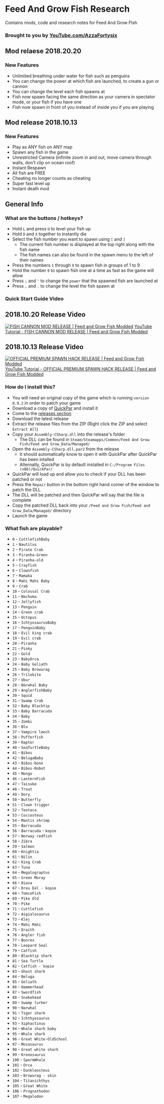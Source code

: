 # Feed And Grow Fish Research
Contains mods, code and research notes for Feed And Grow FIsh

### Brought to you by [YouTube.com/AzzaFortysix](https://youtube.com/AzzaFortysix)

## Mod relaese 2018.20.20

### New Features
 - Unlimited breathing under water for fish such as penguins
 - You can change the power at which fish are launched, to create a gun or cannon
 - You can change the level each fish spawns at
 - Fish now spawn facing the same direction as your camera in spectator mode, or your fish if you have one
 - Fish now spawn in front of you instead of inside you if you are playing

## Mod release 2018.10.13

### New Features
 - Play as ANY fish on ANY map
 - Spawn any fish in the game
 - Unrestricted Camera (infinite zoom in and out, move camera through walls, don't clip on ocean roof)
 - Instant Respawn
 - All fish are FREE
 - Cheating no longer counts as cheating
 - Super fast level up
 - Instant death mod

## General Info

### What are the buttons / hotkeys?
 - Hold `L` and press `U` to level your fish up
 - Hold `D` and `X` together to instantly die
 - Select the fish number you want to spawn using `[` and `]`
   - The current fish number is displayed at the top right along with the fish name
   - The fish names can also be found in the spawn menu to the left of their names
 - Press the numbers `1` through `9` to spawn fish in groups of 1 to 9
 - Hold the number `0` to spawn fish one at a time as fast as the game will allow
 - Press `;` and `'` to change the `power` that the spawned fish are launched at
 - Press `,` and `.` to change the level the fish spawn at

### Quick Start Guide Video

## 2018.10.20 Release Video

[![FISH CANNON MOD RELEASE | Feed and Grow Fish Modded](https://i.imgur.com/1mgDHKP.jpg)](https://youtu.be/SVq3RLJPaoo "FISH CANNON MOD RELEASE | Feed and Grow Fish Modded")
[YouTube Tutorial - FISH CANNON MOD RELEASE | Feed and Grow Fish Modded](https://youtu.be/SVq3RLJPaoo)

## 2018.10.13 Release Video

[![OFFICIAL PREMIUM SPAWN HACK RELEASE | Feed and Grow Fish Modded](https://i.imgur.com/WIuHjEA.jpg)](https://youtu.be/UPIQ7WAA1gc "OFFICIAL PREMIUM SPAWN HACK RELEASE | Feed and Grow Fish Modded")
[YouTube Tutorial - OFFICIAL PREMIUM SPAWN HACK RELEASE | Feed and Grow Fish Modded](https://youtu.be/UPIQ7WAA1gc)

### How do I install this?
 - You will need an original copy of the game which is running `version 0.9.2` in order to patch your game
 - Download a copy of [QuickPar](http://www.quickpar.org.uk/Download.htm) and install it
 - Come to the [releases section](https://github.com/ash47/FeedAndGrowFishResearch/releases)
 - Download the latest release
 - Extract the release files from the ZIP (Right click the ZIP and select `Extract All`)
 - Copy your `Assembly-CSharp.dll` into the release's folder
   - The DLL can be found in `Steam/Steamapps/Common/Feed And Grow Fish/Feed and Grow_Data/Managed/`
 - Open the `Assembly-CSharp.dll.par2` from the release
   - It should automatically know to open it with QuickPar after QuickPar has been intalled
   - Alternatly, QuickPar is by default installed in `C:/Program Files (x86)/QuickPar/`
 - QuickPar will load up and allow you to check if your DLL has been patched or not
 - Press the `Repair` button in the bottom right hand corner of the window to patch the DLL
 - The DLL will be patched and then QuickPar will say that the file is complete
 - Copy the patched DLL back into your `/Feed and Grow Fish/Feed and Grow_Data/Managed/` directory
 - Launch the game

### What fish are playable?
 - `0` - `CuttlefishBaby`
 - `1` - `Nautilus`
 - `2` - `Pirate Crab`
 - `3` - `Piranha-Green`
 - `4` - `Piranha-old`
 - `5` - `Crayfish`
 - `6` - `Clownfish`
 - `7` - `Mamaka`
 - `8` - `Mahi Mahi Baby`
 - `9` - `Crab`
 - `10` - `Colossal Crab`
 - `11` - `Wachuma`
 - `12` - `Jellyfish`
 - `13` - `Penguin`
 - `14` - `Green crab`
 - `15` - `Octopus`
 - `16` - `IchtyosaurusBaby`
 - `17` - `PenguinBaby`
 - `18` - `Evil king crab`
 - `19` - `Evil crab`
 - `20` - `Piranha`
 - `21` - `Pinky`
 - `22` - `Gold`
 - `23` - `BabyOrca`
 - `24` - `Baby Goliath`
 - `25` - `Baby Browurag`
 - `26` - `Trilobite`
 - `27` - `Ubur`
 - `28` - `Narwhal Baby`
 - `29` - `AnglerfishBaby`
 - `30` - `Squid`
 - `31` - `Swamp Crab`
 - `32` - `Baby Blacktip`
 - `33` - `Baby Barracuda`
 - `34` - `Baby`
 - `35` - `Zombi`
 - `36` - `Blu`
 - `37` - `Vampire leech`
 - `38` - `Pufferfish`
 - `39` - `Raptor`
 - `40` - `SeaTurtleBaby`
 - `41` - `Bibos`
 - `42` - `BelugaBaby`
 - `43` - `Bibos-bone`
 - `44` - `Bibos-Robot`
 - `45` - `Mongo`
 - `46` - `LanternFish`
 - `47` - `Taisuke`
 - `48` - `Trout`
 - `49` - `Dory`
 - `50` - `Butterfly`
 - `51` - `Clown trigger`
 - `52` - `Teotaca`
 - `53` - `Coccosteus`
 - `54` - `Mantis shrimp`
 - `55` - `Barracuda`
 - `56` - `Barracuda` - `kopie`
 - `57` - `Norway redfish`
 - `58` - `Zibra`
 - `59` - `Salmon`
 - `60` - `Knightia`
 - `61` - `Nilin`
 - `62` - `King Crab`
 - `63` - `Tuna`
 - `64` - `Megalograptus`
 - `65` - `Green Moray`
 - `66` - `Diava`
 - `67` - `Dreu Eel - kopie`
 - `68` - `TomcoFish`
 - `69` - `Pike Old`
 - `70` - `Pike`
 - `71` - `Cuttlefish`
 - `72` - `Aigialosaurus`
 - `73` - `Klej`
 - `74` - `Mahi Mahi`
 - `75` - `Draith`
 - `76` - `Angler fish`
 - `77` - `Bonrex`
 - `78` - `Leopard Seal`
 - `79` - `Catfish`
 - `80` - `Blacktip shark`
 - `81` - `Sea Turtle`
 - `82` - `Catfish - kopie`
 - `83` - `Ghost shark`
 - `84` - `Beluga`
 - `85` - `Goliath`
 - `86` - `Hammerhead`
 - `87` - `Swordfish`
 - `88` - `Snakehead`
 - `89` - `Swamp lurker`
 - `90` - `Narwhal`
 - `91` - `Tiger shark`
 - `92` - `Ichthyosaurus`
 - `93` - `Xiphactinus`
 - `94` - `Whale shark baby`
 - `95` - `Whale shark`
 - `96` - `Great White-OldSchool`
 - `97` - `Mosasaurus`
 - `98` - `Great white shark`
 - `99` - `Kronosaurus`
 - `100` - `SpermWhale`
 - `101` - `Orca`
 - `102` - `Dunkleosteus`
 - `103` - `Browurag - skin`
 - `104` - `Titanichthys`
 - `105` - `Great White`
 - `106` - `Prognathodon`
 - `107` - `Megalodon`